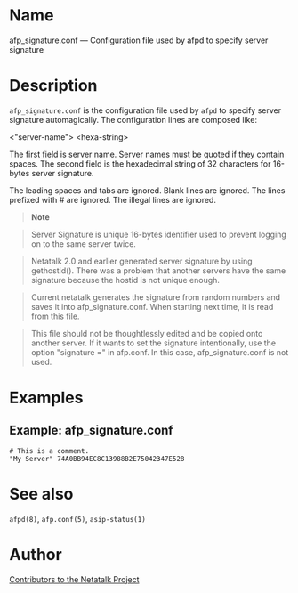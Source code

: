# Name

afp_signature.conf — Configuration file used by afpd to specify server signature

# Description

`afp_signature.conf` is the configuration file used by `afpd` to specify
server signature automagically. The configuration lines are composed
like:

\<"server-name"\> \<hexa-string\>

The first field is server name. Server names must be quoted if they
contain spaces. The second field is the hexadecimal string of 32
characters for 16-bytes server signature.

The leading spaces and tabs are ignored. Blank lines are ignored. The
lines prefixed with \# are ignored. The illegal lines are ignored.

> **Note**

> Server Signature is unique 16-bytes identifier used to prevent logging
on to the same server twice.

> Netatalk 2.0 and earlier generated server signature by using
gethostid(). There was a problem that another servers have the same
signature because the hostid is not unique enough.

> Current netatalk generates the signature from random numbers and saves
it into afp_signature.conf. When starting next time, it is read from
this file.

> This file should not be thoughtlessly edited and be copied onto another
server. If it wants to set the signature intentionally, use the option
"signature =" in afp.conf. In this case, afp_signature.conf is not used.

# Examples

## Example: afp_signature.conf

    # This is a comment.
    "My Server" 74A0BB94EC8C13988B2E75042347E528

# See also

`afpd(8)`, `afp.conf(5)`, `asip-status(1)`

# Author

[Contributors to the Netatalk Project](https://netatalk.io/contributors)
